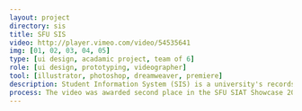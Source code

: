 ```yaml
---
layout: project
directory: sis
title: SFU SIS
video: http://player.vimeo.com/video/54535641
img: [01, 02, 03, 04, 05]
type: [ui design, acadamic project, team of 6]
role: [ui design, prototyping, videographer]
tool: [illustrator, photoshop, dreamweaver, premiere]
description: Student Information System (SIS) is a university's records and enrollment management system for students of Simon Fraser University. The current system has been known for its frustrating user experience. Especially the enrollment system students have to undergo from term to term. Due to students' urge for a redesign, our team decided to redesign the enrollment system and enhance the usability and user experience of the current system.
process: The video was awarded second place in the SFU SIAT Showcase 2012 under "Moving Images" category.
---
```


